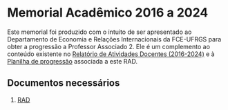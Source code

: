 # Memorial Acadêmico 2016 a 2024
Este memorial foi produzido com o intuito de ser apresentado ao Departamento de Economia e Relações Internacionais da FCE-UFRGS para obter a progressão a Professor Associado 2.  Ele é um complemento ao conteúdo existente no [Relatório de Atividades Docentes (2016-2024)]() e à [Planilha de progressão]() associada a este RAD. 

## Documentos necessários

1. [RAD]()

